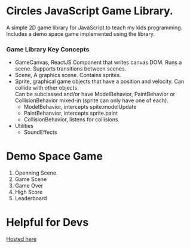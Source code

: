 # Circles JavaScript Game Library.
A simple 2D game library for JavaScript to teach my kids programming.   Includes a demo space game implemented using the library.

### Game Library Key Concepts
+ GameCanvas, ReactJS Component that writes canvas DOM.  Runs a scene.  Supports transitions between scenes.
+ Scene, A graphics scene.  Contains sprites.
+ Sprite, graphical game objects that have a position and velocity.  Can collide with other objects.  
Can be subclassed and/or have ModelBehavior, PaintBehavior or CollisionBehavior mixed-in (sprite can only have one of each).  
  + ModelBehavior, intercepts spite.modelUpdate
  + PaintBehanvior, intercepts sprite.paint
  + CollisionBehavior, listens for collisions.
+ Utilities
  + SoundEffects

# Demo Space Game
1. Openning Scene.
2. Game Scene
3. Game Over
4. High Score
5. Leaderboard


# Helpful for Devs
[Hosted here](https://nickzinn.github.io/circles/)


